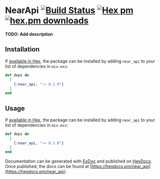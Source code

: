 # NearApi [![Build Status](https://github.com/alexfilatov/near_api/workflows/CI/badge.svg?branch=main)](https://github.com/alexfilatov/near_api/actions?query=workflow%3ACI) [![Hex pm](https://img.shields.io/hexpm/v/httpoison.svg?style=flat)](https://hex.pm/packages/near_api) [![hex.pm downloads](https://img.shields.io/hexpm/dt/httpoison.svg?style=flat)](https://hex.pm/packages/httpoison)

**TODO: Add description**

## Installation

If [available in Hex](https://hex.pm/docs/publish), the package can be installed
by adding `near_api` to your list of dependencies in `mix.exs`:

```elixir
def deps do
  [
    {:near_api, "~> 0.1.0"}
  ]
end
```

## Usage

If [available in Hex](https://hex.pm/docs/publish), the package can be installed
by adding `near_api` to your list of dependencies in `mix.exs`:

```elixir
def deps do
  [
    {:near_api, "~> 0.1.0"}
  ]
end
```

Documentation can be generated with [ExDoc](https://github.com/elixir-lang/ex_doc)
and published on [HexDocs](https://hexdocs.pm). Once published, the docs can
be found at [https://hexdocs.pm/near_api](https://hexdocs.pm/near_api).

